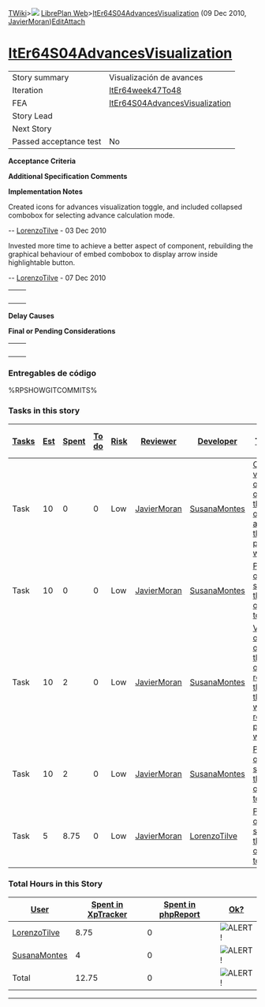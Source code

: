 [TWiki](Main_WebHome)&gt;![](/twiki/pub/TWiki/TWikiDocGraphics/web-bg-small.gif) [LibrePlan Web](LibrePlan_WebHome)&gt;[ItEr64S04AdvancesVisualization](LibrePlan_ItEr64S04AdvancesVisualization "Topic revision: 5 (09 Dec 2010 - 09:54:33)") (09 Dec 2010, [JavierMoran](Main_JavierMoran))[Edit](LibrePlan_ItEr64S04AdvancesVisualization?t=1520343639 "Edit this topic text")[Attach](/twiki/bin/attach/LibrePlan/ItEr64S04AdvancesVisualization "Attach an image or document to this topic")  

 [ItEr64S04AdvancesVisualization](LibrePlan_ItEr64S04AdvancesVisualization)
===========================================================================

|                        |                                                                            |
|------------------------|----------------------------------------------------------------------------|
| Story summary          | Visualización de avances                                                   |
| Iteration              | [ItEr64week47To48](LibrePlan_ItEr64week47To48)                             |
| FEA                    | [ItEr64S04AdvancesVisualization](LibrePlan_ItEr64S04AdvancesVisualization) |
| Story Lead             |                                                                            |
| Next Story             |                                                                            |
| Passed acceptance test | No                                                                         |

**Acceptance Criteria**

**Additional Specification Comments**

**Implementation Notes**

Created icons for advances visualization toggle, and included collapsed combobox for selecting advance calculation mode.

-- [LorenzoTilve](Main_LorenzoTilve) - 03 Dec 2010

Invested more time to achieve a better aspect of component, rebuilding the graphical behaviour of embed combobox to display arrow inside highlightable button.

-- [LorenzoTilve](Main_LorenzoTilve) - 07 Dec 2010

|     |     |
|-----|-----|
|     |     |

**Delay Causes**

**Final or Pending Considerations**

|     |     |
|-----|-----|
|     |     |

###  Entregables de código

%RPSHOWGITCOMMITS%

###  Tasks in this story

| [Tasks](LibrePlan_ItEr64S04AdvancesVisualization?sortcol=0;table=2;up=0#sorted_table "Sort by this column") | [Est](LibrePlan_ItEr64S04AdvancesVisualization?sortcol=1;table=2;up=0#sorted_table "Sort by this column") | [Spent](LibrePlan_ItEr64S04AdvancesVisualization?sortcol=2;table=2;up=0#sorted_table "Sort by this column") | [To do](LibrePlan_ItEr64S04AdvancesVisualization?sortcol=3;table=2;up=0#sorted_table "Sort by this column") | [Risk](LibrePlan_ItEr64S04AdvancesVisualization?sortcol=4;table=2;up=0#sorted_table "Sort by this column") | [Reviewer](LibrePlan_ItEr64S04AdvancesVisualization?sortcol=5;table=2;up=0#sorted_table "Sort by this column") | [Developer](LibrePlan_ItEr64S04AdvancesVisualization?sortcol=6;table=2;up=0#sorted_table "Sort by this column") | [Task Name](LibrePlan_ItEr64S04AdvancesVisualization?sortcol=7;table=2;up=0#sorted_table "Sort by this column")                                                                | [Start Date](LibrePlan_ItEr64S04AdvancesVisualization?sortcol=8;table=2;up=0#sorted_table "Sort by this column") | [Est End Date](LibrePlan_ItEr64S04AdvancesVisualization?sortcol=9;table=2;up=0#sorted_table "Sort by this column") | [End Date](LibrePlan_ItEr64S04AdvancesVisualization?sortcol=10;table=2;up=0#sorted_table "Sort by this column") |
|-------------------------------------------------------------------------------------------------------------|-----------------------------------------------------------------------------------------------------------|-------------------------------------------------------------------------------------------------------------|-------------------------------------------------------------------------------------------------------------|------------------------------------------------------------------------------------------------------------|----------------------------------------------------------------------------------------------------------------|-----------------------------------------------------------------------------------------------------------------|--------------------------------------------------------------------------------------------------------------------------------------------------------------------------------|------------------------------------------------------------------------------------------------------------------|--------------------------------------------------------------------------------------------------------------------|-----------------------------------------------------------------------------------------------------------------|
| Task                                                                                                        | 10                                                                                                        | 0                                                                                                           | 0                                                                                                           | Low                                                                                                        | [JavierMoran](Main_JavierMoran)                                                                                | [SusanaMontes](Main_SusanaMontes)                                                                               | [Create a visualization option to set on/set off the showing of the advances in the gantt planning window](LibrePlan_AnA07S01AdvancesVisualization#TasK1)                      |                                                                                                                  |                                                                                                                    |                                                                                                                 |
| Task                                                                                                        | 10                                                                                                        | 0                                                                                                           | 0                                                                                                           | Low                                                                                                        | [JavierMoran](Main_JavierMoran)                                                                                | [SusanaMontes](Main_SusanaMontes)                                                                               | [Printing option to show/hide the advance of the order to print](LibrePlan_AnA07S01AdvancesVisualization#TasK2)                                                                |                                                                                                                  |                                                                                                                    |                                                                                                                 |
| Task                                                                                                        | 10                                                                                                        | 2                                                                                                           | 0                                                                                                           | Low                                                                                                        | [JavierMoran](Main_JavierMoran)                                                                                | [SusanaMontes](Main_SusanaMontes)                                                                               | [Visualization option to set on/set off the showing of the hours reported to the tasks through work reports in planning window](LibrePlan_AnA07S01AdvancesVisualization#TasK3) |                                                                                                                  |                                                                                                                    |                                                                                                                 |
| Task                                                                                                        | 10                                                                                                        | 2                                                                                                           | 0                                                                                                           | Low                                                                                                        | [JavierMoran](Main_JavierMoran)                                                                                | [SusanaMontes](Main_SusanaMontes)                                                                               | [Printing option to show/hide the advance of the order to print](LibrePlan_AnA07S01AdvancesVisualization#TasK4)                                                                |                                                                                                                  |                                                                                                                    |                                                                                                                 |
| Task                                                                                                        | 5                                                                                                         | 8.75                                                                                                        | 0                                                                                                           | Low                                                                                                        | [JavierMoran](Main_JavierMoran)                                                                                | [LorenzoTilve](Main_LorenzoTilve)                                                                               | [Printing option to show/hide the advance of the order to print](LibrePlan_AnA07S01AdvancesVisualization#TasK4)                                                                |                                                                                                                  |                                                                                                                    |                                                                                                                 |

###  Total Hours in this Story

| [User](LibrePlan_ItEr64S04AdvancesVisualization?sortcol=0;table=3;up=0#sorted_table "Sort by this column") | [Spent in XpTracker](LibrePlan_ItEr64S04AdvancesVisualization?sortcol=1;table=3;up=0#sorted_table "Sort by this column") | [Spent in phpReport](LibrePlan_ItEr64S04AdvancesVisualization?sortcol=2;table=3;up=0#sorted_table "Sort by this column") | [Ok?](LibrePlan_ItEr64S04AdvancesVisualization?sortcol=3;table=3;up=0#sorted_table "Sort by this column") |
|------------------------------------------------------------------------------------------------------------|--------------------------------------------------------------------------------------------------------------------------|--------------------------------------------------------------------------------------------------------------------------|-----------------------------------------------------------------------------------------------------------|
| [LorenzoTilve](Main_LorenzoTilve)                                                                          | 8.75                                                                                                                     | 0                                                                                                                        | ![ALERT!](/twiki/pub/TWiki/TWikiDocGraphics/warning.gif "ALERT!")                                         |
| [SusanaMontes](Main_SusanaMontes)                                                                          | 4                                                                                                                        | 0                                                                                                                        | ![ALERT!](/twiki/pub/TWiki/TWikiDocGraphics/warning.gif "ALERT!")                                         |
| Total                                                                                                      | 12.75                                                                                                                    | 0                                                                                                                        | ![ALERT!](/twiki/pub/TWiki/TWikiDocGraphics/warning.gif "ALERT!")                                         |

------------------------------------------------------------------------
